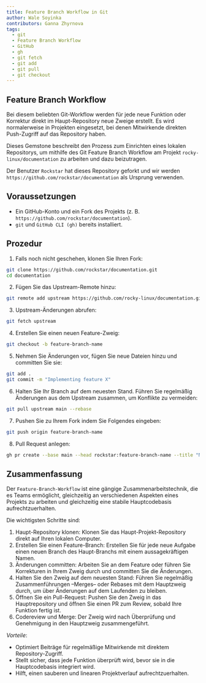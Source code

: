 ```yaml
---
title: Feature Branch Workflow in Git
author: Wale Soyinka
contributors: Ganna Zhyrnova
tags:
  - git
  - Feature Branch Workflow
  - GitHub
  - gh
  - git fetch
  - git add
  - git pull
  - git checkout
---
```


## Feature Branch Workflow

Bei diesem beliebten Git-Workflow werden für jede neue Funktion oder Korrektur direkt im Haupt-Repository neue Zweige erstellt.
Es wird normalerweise in Projekten eingesetzt, bei denen Mitwirkende direkten Push-Zugriff auf das Repository haben.

Dieses Gemstone beschreibt den Prozess zum Einrichten eines lokalen Repositorys, um mithilfe des Git Feature Branch Workflow am Projekt `rocky-linux/documentation` zu arbeiten und dazu beizutragen.

Der Benutzer `Rockstar` hat dieses Repository geforkt und wir werden `https://github.com/rockstar/documentation` als Ursprung verwenden.

## Voraussetzungen

- Ein GitHub-Konto und ein Fork des Projekts (z. B. `https://github.com/rockstar/documentation`).
- `git` und `GitHub CLI (gh)` bereits installiert.

## Prozedur

1. Falls noch nicht geschehen, klonen Sie Ihren Fork:

  ```bash
  git clone https://github.com/rockstar/documentation.git
  cd documentation
  ```

2. Fügen Sie das Upstream-Remote hinzu:

  ```bash
  git remote add upstream https://github.com/rocky-linux/documentation.git
  ```

3. Upstream-Änderungen abrufen:

  ```bash
  git fetch upstream
  ```

4. Erstellen Sie einen neuen Feature-Zweig:

  ```bash
  git checkout -b feature-branch-name
  ```

5. Nehmen Sie Änderungen vor, fügen Sie neue Dateien hinzu und committen Sie sie:

  ```bash
  git add .
  git commit -m "Implementing feature X"
  ```

6. Halten Sie Ihr Branch auf dem neuesten Stand. Führen Sie regelmäßig Änderungen aus dem Upstream zusammen, um Konflikte zu vermeiden:

  ```bash
  git pull upstream main --rebase
  ```

7. Pushen Sie zu Ihrem Fork indem Sie Folgendes eingeben:

  ```bash
  git push origin feature-branch-name
  ```

8. Pull Request anlegen:

  ```bash
  gh pr create --base main --head rockstar:feature-branch-name --title "New Feature X" --body "Long Description of the feature"
  ```

## Zusammenfassung

Der `Feature-Branch-Workflow` ist eine gängige Zusammenarbeitstechnik, die es Teams ermöglicht, gleichzeitig an verschiedenen Aspekten eines Projekts zu arbeiten und gleichzeitig eine stabile Hauptcodebasis aufrechtzuerhalten.

Die wichtigsten Schritte sind:

1. Haupt-Repository klonen: Klonen Sie das Haupt-Projekt-Repository direkt auf Ihren lokalen Computer.
2. Erstellen Sie einen Feature-Branch: Erstellen Sie für jede neue Aufgabe einen neuen Branch des Haupt-Branchs mit einem aussagekräftigen Namen.
3. Änderungen committen: Arbeiten Sie an dem Feature oder führen Sie Korrekturen in Ihrem Zweig durch und committen Sie die Änderungen.
4. Halten Sie den Zweig auf dem neuesten Stand: Führen Sie regelmäßig Zusammenführungen –Merges– oder Rebases mit dem Hauptzweig durch, um über Änderungen auf dem Laufenden zu bleiben.
5. Öffnen Sie ein Pull-Request: Pushen Sie den Zweig in das Hauptrepository und öffnen Sie einen PR zum Review, sobald Ihre Funktion fertig ist.
6. Codereview und Merge: Der Zweig wird nach Überprüfung und Genehmigung in den Hauptzweig zusammengeführt.

_Vorteile_:

- Optimiert Beiträge für regelmäßige Mitwirkende mit direktem Repository-Zugriff.
- Stellt sicher, dass jede Funktion überprüft wird, bevor sie in die Hauptcodebasis integriert wird.
- Hilft, einen sauberen und linearen Projektverlauf aufrechtzuerhalten.
